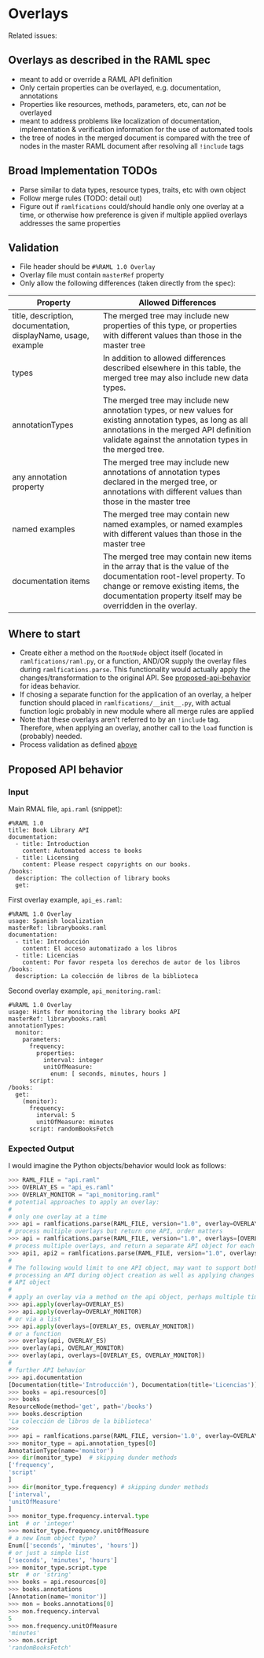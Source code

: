 # Overlays

Related issues:

## Overlays as described in the RAML spec

* meant to add or override a RAML API definition
* Only certain properties can be overlayed, e.g. documentation, annotations
* Properties like resources, methods, parameters, etc, can *not* be overlayed
* meant to address problems like localization of documentation, implementation & verification information for the use of automated tools
* the tree of nodes in the merged document is compared with the tree of nodes in the master RAML document after resolving all `!include` tags

## Broad Implementation TODOs

* Parse similar to data types, resource types, traits, etc with own object
* Follow merge rules (TODO: detail out)
* Figure out if `ramlfications` could/should handle only one overlay at a time, or otherwise how preference is given if multiple applied overlays addresses the same properties

## Validation

* File header should be `#%RAML 1.0 Overlay`
* Overlay file must contain `masterRef` property
* Only allow the following differences (taken directly from the spec):


| Property             |  Allowed Differences                          |
|----------------------|-----------------------------------------------|
| title, description, documentation, displayName, usage, example | The merged tree may include new properties of this type, or properties with different values than those in the master tree   |
| types      | In addition to allowed differences described elsewhere in this table, the merged tree may also include new data types. |
| annotationTypes | The merged tree may include new annotation types, or new values for existing annotation types, as long as all annotations in the merged API definition validate against the annotation types in the merged tree. |
| any annotation property | The merged tree may include new annotations of annotation types declared in the merged tree, or annotations with different values than those in the master tree |
| named examples | The merged tree may contain new named examples, or named examples with different values than those in the master tree |
| documentation items | The merged tree may contain new items in the array that is the value of the documentation root-level property. To change or remove existing items, the documentation property itself may be overridden in the overlay. |


## Where to start

* Create either a method on the `RootNode` object itself (located in `ramlfications/raml.py`, or a function, AND/OR supply the overlay files during `ramlfications.parse`. This functionality would actually apply the changes/transformation to the original API. See [proposed-api-behavior](#proposed-api-behavior) for ideas behavior.
* If chosing a separate function for the application of an overlay, a helper function should placed in `ramlfications/__init__.py`, with actual function logic probably in new module where all merge rules are applied
* Note that these overlays aren't referred to by an `!include` tag. Therefore, when applying an overlay, another call to the `load` function is (probably) needed.
* Process validation as defined [above](#validation)

## Proposed API behavior

### Input

Main RMAL file, `api.raml` (snippet):

```RAML
#%RAML 1.0
title: Book Library API
documentation:
  - title: Introduction
    content: Automated access to books
  - title: Licensing
    content: Please respect copyrights on our books.
/books:
  description: The collection of library books
  get:
```

First overlay example, `api_es.raml`:

```RAML
#%RAML 1.0 Overlay
usage: Spanish localization
masterRef: librarybooks.raml
documentation:
  - title: Introducción
    content: El acceso automatizado a los libros
  - title: Licencias
    content: Por favor respeta los derechos de autor de los libros
/books:
  description: La colección de libros de la biblioteca
```

Second overlay example, `api_monitoring.raml`:

```RAML
#%RAML 1.0 Overlay
usage: Hints for monitoring the library books API
masterRef: librarybooks.raml
annotationTypes:
  monitor:
    parameters:
      frequency:
        properties:
          interval: integer
          unitOfMeasure:
            enum: [ seconds, minutes, hours ]
      script:
/books:
  get:
    (monitor):
      frequency:
        interval: 5
        unitOfMeasure: minutes
      script: randomBooksFetch
```

### Expected Output

I would imagine the Python objects/behavior would look as follows:

```python
>>> RAML_FILE = "api.raml"
>>> OVERLAY_ES = "api_es.raml"
>>> OVERLAY_MONITOR = "api_monitoring.raml"
# potential approaches to apply an overlay:
#
# only one overlay at a time
>>> api = ramlfications.parse(RAML_FILE, version="1.0", overlay=OVERLAY_ES)
# process multiple overlays but return one API, order matters
>>> api = ramlfications.parse(RAML_FILE, version="1.0", overlays=[OVERLAY_ES, OVERLAY_MONITOR])
# process multiple overlays, and return a separate API object for each one
>>> api1, api2 = ramlfications.parse(RAML_FILE, version="1.0", overlays=[OVERLAY_ES, OVERLAY_MONITOR])
#
# The following would limit to one API object, may want to support both functionalities of
# processing an API during object creation as well as applying changes to an alread-created
# API object
#
# apply an overlay via a method on the api object, perhaps multiple times:
>>> api.apply(overlay=OVERLAY_ES)
>>> api.apply(overlay=OVERLAY_MONITOR)
# or via a list
>>> api.apply(overlays=[OVERLAY_ES, OVERLAY_MONITOR])
# or a function
>>> overlay(api, OVERLAY_ES)
>>> overlay(api, OVERLAY_MONITOR)
>>> overlay(api, overlays=[OVERLAY_ES, OVERLAY_MONITOR])
#
# further API behavior
>>> api.documentation
[Documentation(title='Introducción'), Documentation(title='Licencias')]
>>> books = api.resources[0]
>>> books
ResourceNode(method='get', path='/books')
>>> books.description
'La colección de libros de la biblioteca'
>>>
>>> api = ramlfications.parse(RAML_FILE, version='1.0', overlay=OVERLAY_MONITOR)
>>> monitor_type = api.annotation_types[0]
AnnotationType(name='monitor')
>>> dir(monitor_type)  # skipping dunder methods
['frequency',
'script'
]
>>> dir(monitor_type.frequency) # skipping dunder methods
['interval',
'unitOfMeasure'
]
>>> monitor_type.frequency.interval.type
int  # or 'integer'
>>> monitor_type.frequency.unitOfMeasure
# a new Enum object type?
Enum(['seconds', 'minutes', 'hours'])
# or just a simple list
['seconds', 'minutes', 'hours']
>>> monitor_type.script.type
str  # or 'string'
>>> books = api.resources[0]
>>> books.annotations
[Annotation(name='monitor')]
>>> mon = books.annotations[0]
>>> mon.frequency.interval
5
>>> mon.frequency.unitOfMeasure
'minutes'
>>> mon.script
'randomBooksFetch'
```

